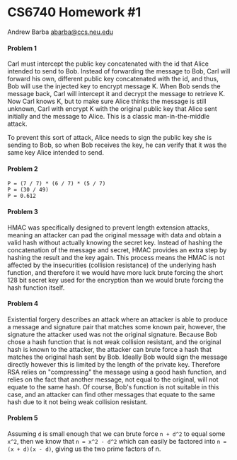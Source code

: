CS6740 Homework #1
==================
Andrew Barba [abarba@ccs.neu.edu](abarba@ccs.neu.edu)

#### Problem 1

Carl must intercept the public key concatenated with the id that Alice intended to send to Bob. Instead of forwarding the message to Bob, Carl will forward his own, different public key concatenated with the id, and thus, Bob will use the injected key to encrypt message K. When Bob sends the message back, Carl will intercept it and decrypt the message to retrieve K. Now Carl knows K, but to make sure Alice thinks the message is still unknown, Carl with encrypt K with the original public key that Alice sent initially and the message to Alice. This is a classic man-in-the-middle attack.

To prevent this sort of attack, Alice needs to sign the public key she is sending to Bob, so when Bob receives the key, he can verify that it was the same key Alice intended to send.

#### Problem 2

```
P = (7 / 7) * (6 / 7) * (5 / 7)
P = (30 / 49)
P = 0.612
```

#### Problem 3

HMAC was specifically designed to prevent length extension attacks, meaning an attacker can pad the original message with data and obtain a valid hash without actually knowing the secret key. Instead of hashing the concatenation of the message and secret, HMAC provides an extra step by hashing the result and the key again. This process means the HMAC is not affected by the insecurities (collision resistance) of the underlying hash function, and therefore it we would have more luck brute forcing the short 128 bit secret key used for the encryption than we would brute forcing the hash function itself.

#### Problem 4

Existential forgery describes an attack where an attacker is able to produce a message and signature pair that matches some known pair, however, the signature the attacker used was not the original signature. Because Bob chose a hash function that is not weak collision resistant, and the original hash is known to the attacker, the attacker can brute force a hash that matches the original hash sent by Bob. Ideally Bob would sign the message directly however this is limited by the length of the private key. Therefore RSA relies on "compressing" the message using a good hash function, and relies on the fact that another message, not equal to the original, will not equate to the same hash. Of course, Bob's function is not suitable in this case, and an attacker can find other messages that equate to the same hash due to it not being weak collision resistant.

#### Problem 5

Assuming `d` is small enough that we can brute force `n + d^2` to equal some `x^2`, then we know that `n = x^2 - d^2` which can easily be factored into `n = (x + d)(x - d)`, giving us the two prime factors of n.
